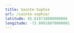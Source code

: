 ```yaml
---
title: Sainte-Sophie
url: /sainte-sophie/
latitude: 45.818718000000004
longitude: -73.89918870000001
---
```

